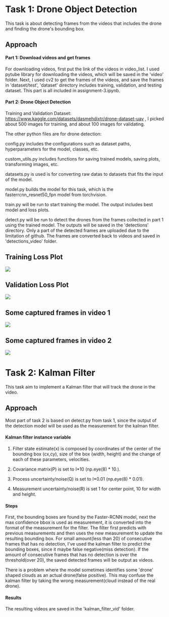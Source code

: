 # Task 1: Drone Object Detection

This task is about detecting frames from the videos that includes the drone and finding the drone's bounding box.

## Approach

#### Part 1: Download videos and get frames

For downloading videos, first put the link of the videos in video_list. I used pytube library for downloading the videos, which will be saved in the 'video' folder. Next, I used cv2 to get the frames of the videos, and save the frames in 'dataset/test', 'dataset' directory includes training, validation, and testing dataset.
This part is all included in assignment-3.ipynb.

#### Part 2: Drone Object Detection

Training and Validation Dataset: https://www.kaggle.com/datasets/dasmehdixtr/drone-dataset-uav , I picked about 500 images for training, and about 100 images for validating.

The other python files are for drone detection: 

config.py includes the configurations such as dataset paths, hyperparameters for the model, classes, etc. 

custom_utils.py includes functions for saving trained models, saving plots, transforming images, etc. 

datasets.py is used is for converting raw datas to datasets that fits the input of the model. 

model.py builds the model for this task, which is the fasterrcnn_resnet50_fpn model from torchvision. 

train.py will be run to start training the model. The output includes best model and loss plots. 

detect.py will be run to detect the drones from the frames collected in part 1 using the trained model. The outputs will be saved in the 'detections' directory. Only a part of the detected frames are uploaded due to the limitation of github. The frames are converted back to videos and saved in 'detections_video' folder.

## Training Loss Plot
![](https://github.com/Jasonchen0317/CSGY-6613-Assignment/blob/main/assignment-3/readme_img/train_loss.png)

## Validation Loss Plot
![](https://github.com/Jasonchen0317/CSGY-6613-Assignment/blob/main/assignment-3/readme_img/valid_loss.png)

## Some captured frames in video 1
![](https://github.com/Jasonchen0317/CSGY-6613-Assignment/blob/main/assignment-3/readme_img/Video_0.gif)

## Some captured frames in video 2
![](https://github.com/Jasonchen0317/CSGY-6613-Assignment/blob/main/assignment-3/readme_img/Video_1.gif)


# Task 2: Kalman Filter 

This task aim to implement a Kalman filter that will track the drone in the video.

## Approach

Most part of task 2 is based on detect.py from task 1, since the output of the detection model will be used as the measurement for the kalman filter. 

#### Kalman filter instance variable

1. Filter state estimate(x) is composed by coordinates of the center of the bounding box (cx,cy), size of the box (width, height) and the change of each of these parameters, velocities.

2. Covariance matrix(P) is set to I*10 (np.eye(8) * 10.).

3. Process uncertainty/noise(Q) is set to I*0.01 (np.eye(8) * 0.01).

4. Measurement uncertainty/noise(R) is set 1 for center point, 10 for width and height.

#### Steps

First, the bounding boxes are found by the Faster-RCNN model, next the max confidence bbox is used as measurement, it is converted into the format of the measurement for the filter. The filter first predicts with previous measurements and then uses the new measurement to update the resulting bounding box. 
For small amount(less than 20) of consecutive frames that has no detection, I've used the kalman filter to predict the bounding boxes, since it maybe false negative(miss detection). If the amount of consecutive frames that has no detection is over the threshold(over 20), the saved detected frames will be output as videos.

There is a problem where the model sometimes identifies some 'drone' shaped clouds as an actual drone(false positive). This may confuse the kalman filter by taking the wrong measurement(cloud instead of the real drone). 

#### Results

The resulting videos are saved in the 'kalman_filter_vid' folder.